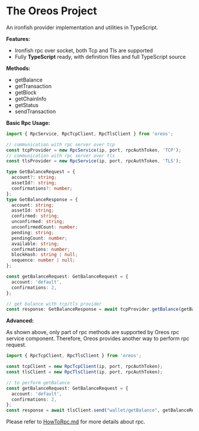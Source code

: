 The Oreos Project
==================

An ironfish provider implementation and utilities in TypeScript.

**Features:**

- Ironfish rpc over socket, both Tcp and Tls are supported
- Fully **TypeScript** ready, with definition files and full TypeScript source

**Methods:**

- getBalance
- getTransaction
- getBlock
- getChainInfo
- getStatus
- sendTransaction

**Basic Rpc Usage:**

```typescript
import { RpcService, RpcTcpClient, RpcTlsClient } from 'oreos';

// communication with rpc server over tcp
const tcpProvider = new RpcService(ip, port, rpcAuthToken, 'TCP');
// communication with rpc server over tls
const tlsProvider = new RpcService(ip, port, rpcAuthToken, 'TLS');

type GetBalanceRequest = {
  account?: string;
  assetId?: string;
  confirmations?: number;
};
type GetBalanceResponse = {
  account: string;
  assetId: string;
  confirmed: string;
  unconfirmed: string;
  unconfirmedCount: number;
  pending: string;
  pendingCount: number;
  available: string;
  confirmations: number;
  blockHash: string | null;
  sequence: number | null;
};

const getBalanceRequest: GetBalanceRequest = {
  account: 'default',
  confirmations: 2,
};

// get balance with tcp/tls provider
const response: GetBalanceResponse = await tcpProvider.getBalance(getBalanceRequest);
```

**Advanced:**

As shown above, only part of rpc methods are supported by Oreos rpc service component. Therefore, Oreos provides another
way to perform rpc request.

```typescript
import { RpcTcpClient, RpcTlsClient } from 'oreos';

const tcpClient = new RpcTcpClient(ip, port, rpcAuthToken);
const tlsClient = new RpcTlsClient(ip, port, rpcAuthToken);

// to perform getBalance
const getBalanceRequest: GetBalanceRequest = {
  account: 'default',
  confirmations: 2,
};
const response = await tlsClient.send("wallet/getBalance", getBalanceRequest);
```

Please refer to [HowToRpc.md](/docs/HowToRpc.md) for more details about rpc.
